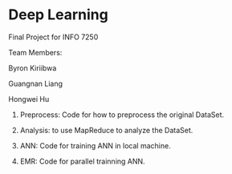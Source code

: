 # Deep Learning
Final Project for INFO 7250

Team Members:

Byron Kiriibwa

Guangnan Liang

Hongwei Hu

1. Preprocess: Code for how to preprocess the original DataSet.

2. Analysis: to use MapReduce to analyze the DataSet.

3. ANN: Code for training ANN in local machine. 

4. EMR: Code for parallel trainning ANN.

